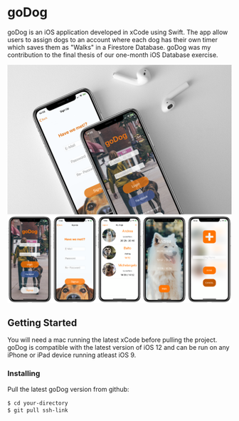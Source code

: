 # goDog
goDog is an iOS application developed in xCode using Swift. The app allow users to assign dogs to an account where each dog has their own timer which saves them as "Walks" in a Firestore Database. goDog was my contribution to the final thesis of our one-month iOS Database exercise.

![goDog1](Screenshots/goDog-MoshIphoneX3.png)![goDog2](Screenshots/goDog-MoshIphoneX.png)

## Getting Started
You will need a mac running the latest xCode before pulling the project.  
goDog is compatible with the latest version of iOS 12 and can be run on any iPhone or iPad device running atleast iOS 9.

### Installing
Pull the latest goDog version from github:
```
$ cd your-directory
$ git pull ssh-link
```

